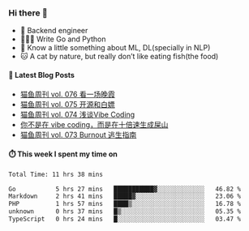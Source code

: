 ### Hi there 👋

- 🔧 Backend engineer
- 👨🏻‍💻 Write Go and Python
- 🔭 Know a little something about ML, DL(specially in NLP)
- 🐱 A cat by nature, but really don’t like eating fish(the food)

#### 📖 Latest Blog Posts
<!-- BLOG-POST-LIST:START -->
- [猫鱼周刊 vol. 076 看一场晚霞](https://ameow.xyz/archives/weekly-076)
- [猫鱼周刊 vol. 075 开源和白嫖](https://ameow.xyz/archives/weekly-075)
- [猫鱼周刊 vol. 074 浅谈Vibe Coding](https://ameow.xyz/archives/weekly-074)
- [你不是在 vibe coding，而是在十倍速生成屎山](https://ameow.xyz/archives/vibe-coding-or-shit-generating)
- [猫鱼周刊 vol. 073 Burnout 逃生指南](https://ameow.xyz/archives/weekly-073)
<!-- BLOG-POST-LIST:END -->

#### ⏱️ This week I spent my time on
<!--START_SECTION:waka-->

```txt
Total Time: 11 hrs 38 mins

Go           5 hrs 27 mins   ███████████▓░░░░░░░░░░░░░   46.82 %
Markdown     2 hrs 41 mins   █████▓░░░░░░░░░░░░░░░░░░░   23.06 %
PHP          1 hrs 57 mins   ████▒░░░░░░░░░░░░░░░░░░░░   16.78 %
unknown      0 hrs 37 mins   █▒░░░░░░░░░░░░░░░░░░░░░░░   05.35 %
TypeScript   0 hrs 24 mins   █░░░░░░░░░░░░░░░░░░░░░░░░   03.47 %
```

<!--END_SECTION:waka-->

<!--
**LeslieLeung/LeslieLeung** is a ✨ _special_ ✨ repository because its `README.md` (this file) appears on your GitHub profile.

Here are some ideas to get you started:

- 🔭 I’m currently working on ...
- 🌱 I’m currently learning ...
- 👯 I’m looking to collaborate on ...
- 🤔 I’m looking for help with ...
- 💬 Ask me about ...
- 📫 How to reach me: ...
- 😄 Pronouns: ...
- ⚡ Fun fact: ...
-->
